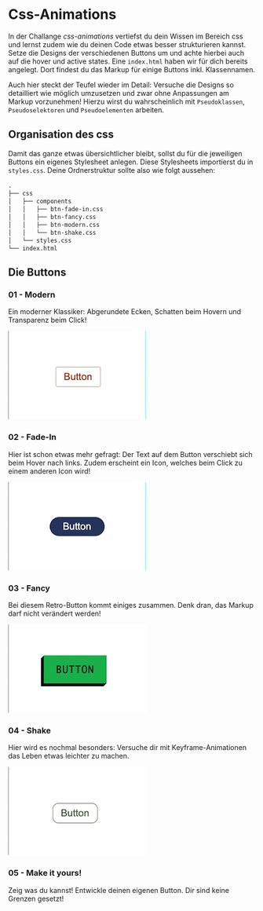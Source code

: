 # Css-Animations

In der Challange _css-animations_ vertiefst du dein Wissen im Bereich css und lernst zudem wie du deinen Code etwas besser strukturieren kannst. Setze die Designs der verschiedenen Buttons um und achte hierbei auch auf die hover und active states. Eine `index.html` haben wir für dich bereits angelegt. Dort findest du das Markup für einige Buttons inkl. Klassennamen.

Auch hier steckt der Teufel wieder im Detail: Versuche die Designs so detailliert wie möglich umzusetzen und zwar ohne Anpassungen am Markup vorzunehmen! Hierzu wirst du wahrscheinlich mit `Pseudoklassen`, `Pseudoselektoren` und `Pseudoelementen` arbeiten.

## Organisation des css

Damit das ganze etwas übersichtlicher bleibt, sollst du für die jeweiligen Buttons ein eigenes Stylesheet anlegen. Diese Stylesheets importierst du in `styles.css`. Deine Ordnerstruktur sollte also wie folgt aussehen:

```
.
├── css
│   ├── components
│   │   ├── btn-fade-in.css
│   │   ├── btn-fancy.css
│   │   ├── btn-modern.css
│   │   └── btn-shake.css
│   └── styles.css
└── index.html
```

## Die Buttons

### 01 - Modern

Ein moderner Klassiker: Abgerundete Ecken, Schatten beim Hovern und Transparenz beim Click!

![btn-modern](assets/btn-modern.gif)

### 02 - Fade-In

Hier ist schon etwas mehr gefragt: Der Text auf dem Button verschiebt sich beim Hover nach links. Zudem erscheint ein Icon, welches beim Click zu einem anderen Icon wird!

![btn-fade-in](assets/btn-fade-in.gif)

### 03 - Fancy

Bei diesem Retro-Button kommt einiges zusammen. Denk dran, das Markup darf nicht verändert werden!

![btn-fancy](assets/btn-fancy.gif)

### 04 - Shake

Hier wird es nochmal besonders: Versuche dir mit Keyframe-Animationen das Leben etwas leichter zu machen.

![btn-shake](assets/btn-shake.gif)

### 05 - Make it yours!

Zeig was du kannst! Entwickle deinen eigenen Button. Dir sind keine Grenzen gesetzt!
